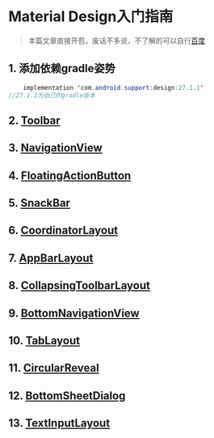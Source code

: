 # Material Design入门指南
> 本篇文章直接开苞，废话不多说，不了解的可以自行[百度](https://www.baidu.com/s?ie=UTF-8&wd=MetrialDesign)

## 1. 添加依赖gradle姿势
```java
    implementation 'com.android.support:design:27.1.1'
//27.1.1为自己的gradle版本
```

## 2. [Toolbar](/md/Toolbar.md)

## 3. [NavigationView](/md/NavigationView.md)

## 4. [FloatingActionButton](/md/FloatingActionButton.md)

## 5. [SnackBar](/md/SnackBar.md)

## 6. [CoordinatorLayout](/md/CoordinatorLayout.md)

## 7. [AppBarLayout](/md/AppBarLayout.md)

## 8. [CollapsingToolbarLayout](/md/CollapsingToolbarLayout.md)

## 9. [BottomNavigationView](/md/BottomNavigationView.md)

## 10. [TabLayout](/md/TabLayout.md)

## 11. [CircularReveal](/md/CircularReveal.md)

## 12. [BottomSheetDialog](/md/BottomSheetDialog.md)

## 13. [TextInputLayout](/md/TextInputLayout.md)

